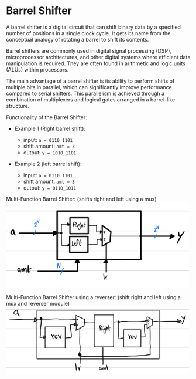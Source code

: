 # Barrel Shifter 

A barrel shifter is a digital circuit that can shift binary data by a specified number of positions in a single clock cycle. It gets its name from the conceptual analogy of rotating a barrel to shift its contents.

Barrel shifters are commonly used in digital signal processing (DSP), microprocessor architectures, and other digital systems where efficient data manipulation is required. They are often found in arithmetic and logic units (ALUs) within processors.

The main advantage of a barrel shifter is its ability to perform shifts of multiple bits in parallel, which can significantly improve performance compared to serial shifters. This parallelism is achieved through a combination of multiplexers and logical gates arranged in a barrel-like structure.

Functionality of the Barrel Shifter: 
- Example 1 (Right barrel shift): 
    - input:        `a = 0110_1101`
    - shift amount: `amt = 3`    
    - output:        `y = 1010_1101`

- Example 2 (left barrel shift):
    - input:        `a = 0110_1101`
    - shift amount: `amt = 3`    
    - output:        `y = 0110_1011`



Multi-Function Barrel Shifter: (shifts right and left using a mux) 
<img src='./pictures/multi_function_barrel_shifter.jpg' width='500'>


Multi-Function Barrel Shifter using a reverser: (shift right and left using a mux and reverser module)
<img src='./pictures/multi_function_barrel_shifter_reverser.jpg' width='500'>

